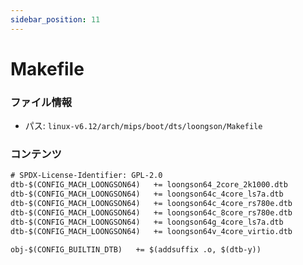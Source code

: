 ```yaml
---
sidebar_position: 11
---
```

# Makefile

### ファイル情報

- パス: `linux-v6.12/arch/mips/boot/dts/loongson/Makefile`

### コンテンツ

```txt
# SPDX-License-Identifier: GPL-2.0
dtb-$(CONFIG_MACH_LOONGSON64)	+= loongson64_2core_2k1000.dtb
dtb-$(CONFIG_MACH_LOONGSON64)	+= loongson64c_4core_ls7a.dtb
dtb-$(CONFIG_MACH_LOONGSON64)	+= loongson64c_4core_rs780e.dtb
dtb-$(CONFIG_MACH_LOONGSON64)	+= loongson64c_8core_rs780e.dtb
dtb-$(CONFIG_MACH_LOONGSON64)	+= loongson64g_4core_ls7a.dtb
dtb-$(CONFIG_MACH_LOONGSON64)	+= loongson64v_4core_virtio.dtb

obj-$(CONFIG_BUILTIN_DTB)	+= $(addsuffix .o, $(dtb-y))

```
